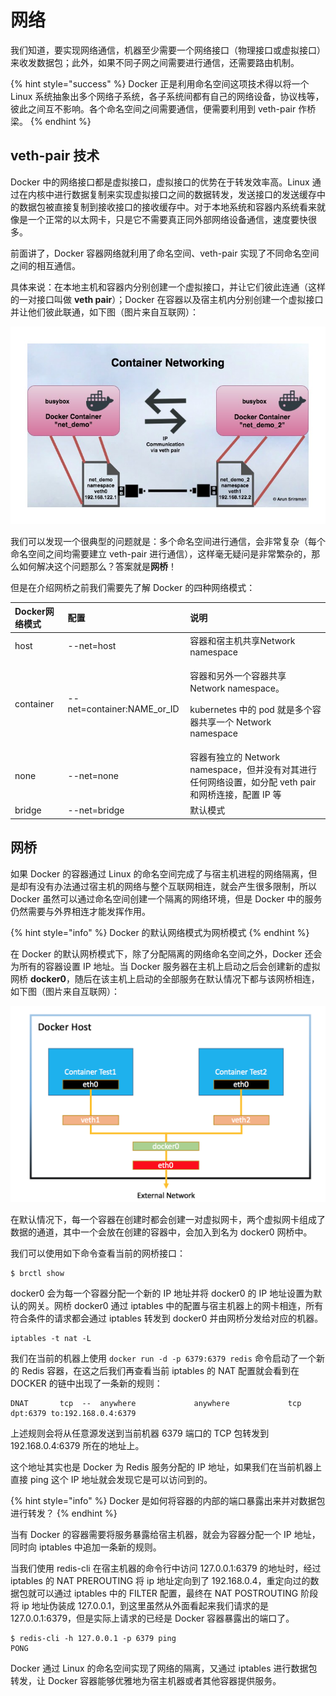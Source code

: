 # 网络

我们知道，要实现网络通信，机器至少需要一个网络接口（物理接口或虚拟接口）来收发数据包；此外，如果不同子网之间需要进行通信，还需要路由机制。

{% hint style="success" %}
Docker 正是利用命名空间这项技术得以将一个 Linux 系统抽象出多个网络子系统，各子系统间都有自己的网络设备，协议栈等，彼此之间互不影响。各个命名空间之间需要通信，便需要利用到 veth-pair 作桥梁。
{% endhint %}

## veth-pair 技术

Docker 中的网络接口都是虚拟接口，虚拟接口的优势在于转发效率高。Linux 通过在内核中进行数据复制来实现虚拟接口之间的数据转发，发送接口的发送缓存中的数据包被直接复制到接收接口的接收缓存中。对于本地系统和容器内系统看来就像是一个正常的以太网卡，只是它不需要真正同外部网络设备通信，速度要快很多。

前面讲了，Docker 容器网络就利用了命名空间、veth-pair 实现了不同命名空间之间的相互通信。

具体来说：在本地主机和容器内分别创建一个虚拟接口，并让它们彼此连通（这样的一对接口叫做 **veth pair**）；Docker 在容器以及宿主机内分别创建一个虚拟接口并让他们彼此联通，如下图（图片来自互联网）：

![](../.gitbook/assets/image%20%2813%29.png)

我们可以发现一个很典型的问题就是：多个命名空间进行通信，会非常复杂（每个命名空间之间均需要建立 veth-pair 进行通信），这样毫无疑问是非常繁杂的，那么如何解决这个问题那么？答案就是**网桥**！

但是在介绍网桥之前我们需要先了解 Docker 的四种网络模式：

<table>
  <thead>
    <tr>
      <th style="text-align:left">Docker&#x7F51;&#x7EDC;&#x6A21;&#x5F0F;</th>
      <th style="text-align:left">&#x914D;&#x7F6E;</th>
      <th style="text-align:left">&#x8BF4;&#x660E;</th>
    </tr>
  </thead>
  <tbody>
    <tr>
      <td style="text-align:left">host</td>
      <td style="text-align:left">--net=host</td>
      <td style="text-align:left">&#x5BB9;&#x5668;&#x548C;&#x5BBF;&#x4E3B;&#x673A;&#x5171;&#x4EAB;Network
        namespace</td>
    </tr>
    <tr>
      <td style="text-align:left">container</td>
      <td style="text-align:left">--net=container:NAME_or_ID</td>
      <td style="text-align:left">
        <p>&#x5BB9;&#x5668;&#x548C;&#x53E6;&#x5916;&#x4E00;&#x4E2A;&#x5BB9;&#x5668;&#x5171;&#x4EAB;
          Network namespace&#x3002;</p>
        <p>kubernetes &#x4E2D;&#x7684; pod &#x5C31;&#x662F;&#x591A;&#x4E2A;&#x5BB9;&#x5668;&#x5171;&#x4EAB;&#x4E00;&#x4E2A;
          Network namespace</p>
      </td>
    </tr>
    <tr>
      <td style="text-align:left">none</td>
      <td style="text-align:left">--net=none</td>
      <td style="text-align:left">&#x5BB9;&#x5668;&#x6709;&#x72EC;&#x7ACB;&#x7684; Network namespace&#xFF0C;&#x4F46;&#x5E76;&#x6CA1;&#x6709;&#x5BF9;&#x5176;&#x8FDB;&#x884C;&#x4EFB;&#x4F55;&#x7F51;&#x7EDC;&#x8BBE;&#x7F6E;&#xFF0C;&#x5982;&#x5206;&#x914D;
        veth pair &#x548C;&#x7F51;&#x6865;&#x8FDE;&#x63A5;&#xFF0C;&#x914D;&#x7F6E;
        IP &#x7B49;</td>
    </tr>
    <tr>
      <td style="text-align:left">bridge</td>
      <td style="text-align:left">--net=bridge</td>
      <td style="text-align:left">&#x9ED8;&#x8BA4;&#x6A21;&#x5F0F;</td>
    </tr>
  </tbody>
</table>

## 网桥

如果 Docker 的容器通过 Linux 的命名空间完成了与宿主机进程的网络隔离，但是却有没有办法通过宿主机的网络与整个互联网相连，就会产生很多限制，所以 Docker 虽然可以通过命名空间创建一个隔离的网络环境，但是 Docker 中的服务仍然需要与外界相连才能发挥作用。

{% hint style="info" %}
Docker 的默认网络模式为网桥模式
{% endhint %}

在 Docker 的默认网桥模式下，除了分配隔离的网络命名空间之外，Docker 还会为所有的容器设置 IP 地址。当 Docker 服务器在主机上启动之后会创建新的虚拟网桥 **docker0**，随后在该主机上启动的全部服务在默认情况下都与该网桥相连，如下图（图片来自互联网）：

![](../.gitbook/assets/image%20%2817%29.png)

在默认情况下，每一个容器在创建时都会创建一对虚拟网卡，两个虚拟网卡组成了数据的通道，其中一个会放在创建的容器中，会加入到名为 docker0 网桥中。

我们可以使用如下命令查看当前的网桥接口：

```text
$ brctl show
```

docker0 会为每一个容器分配一个新的 IP 地址并将 docker0 的 IP 地址设置为默认的网关。网桥 docker0 通过 iptables 中的配置与宿主机器上的网卡相连，所有符合条件的请求都会通过 iptables 转发到 docker0 并由网桥分发给对应的机器。

```text
iptables -t nat -L
```

我们在当前的机器上使用 `docker run -d -p 6379:6379 redis` 命令启动了一个新的 Redis 容器，在这之后我们再查看当前 iptables 的 NAT 配置就会看到在 DOCKER 的链中出现了一条新的规则：

```text
DNAT       tcp  --  anywhere             anywhere             tcp dpt:6379 to:192.168.0.4:6379
```

  
上述规则会将从任意源发送到当前机器 6379 端口的 TCP 包转发到 192.168.0.4:6379 所在的地址上。  
  
这个地址其实也是 Docker 为 Redis 服务分配的 IP 地址，如果我们在当前机器上直接 ping 这个 IP 地址就会发现它是可以访问到的。

{% hint style="info" %}
Docker 是如何将容器的内部的端口暴露出来并对数据包进行转发？
{% endhint %}

当有 Docker 的容器需要将服务暴露给宿主机器，就会为容器分配一个 IP 地址，同时向 iptables 中追加一条新的规则。

当我们使用 redis-cli 在宿主机器的命令行中访问 127.0.0.1:6379 的地址时，经过 iptables 的 NAT PREROUTING 将 ip 地址定向到了 192.168.0.4，重定向过的数据包就可以通过 iptables 中的 FILTER 配置，最终在 NAT POSTROUTING 阶段将 ip 地址伪装成 127.0.0.1，到这里虽然从外面看起来我们请求的是 127.0.0.1:6379，但是实际上请求的已经是 Docker 容器暴露出的端口了。

```text
$ redis-cli -h 127.0.0.1 -p 6379 ping
PONG
```

  
Docker 通过 Linux 的命名空间实现了网络的隔离，又通过 iptables 进行数据包转发，让 Docker 容器能够优雅地为宿主机器或者其他容器提供服务。

